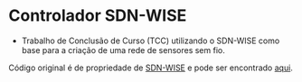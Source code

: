 # Controlador SDN-WISE

- Trabalho de Conclusão de Curso (TCC) utilizando o SDN-WISE como base para a criação de uma rede de sensores sem fio. 

Código original é de propriedade de [SDN-WISE](https://sdnwiselab.github.io/) e pode ser encontrado [aqui](https://sdnwiselab.github.io/docs/guides/GetStarted.html).